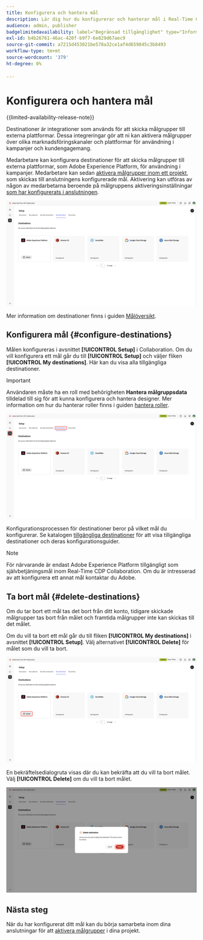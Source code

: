 ```yaml
---
title: Konfigurera och hantera mål
description: Lär dig hur du konfigurerar och hanterar mål i Real-Time CDP Collaboration.
audience: admin, publisher
badgelimitedavailability: label="Begränsad tillgänglighet" type="Informative" url="https://helpx.adobe.com/se/legal/product-descriptions/real-time-customer-data-platform-collaboration.html newtab=true"
exl-id: b4b26761-46ac-420f-b9f7-6e829d67aec9
source-git-commit: a7215d453021be578a32ce1af4d659845c3b8493
workflow-type: tm+mt
source-wordcount: '379'
ht-degree: 0%

---
```


# Konfigurera och hantera mål

{{limited-availability-release-note}}

Destinationer är integrationer som används för att skicka målgrupper till externa plattformar. Dessa integreringar gör att ni kan aktivera målgrupper över olika marknadsföringskanaler och plattformar för användning i kampanjer och kundengagemang.

Medarbetare kan konfigurera destinationer för att skicka målgrupper till externa plattformar, som Adobe Experience Platform, för användning i kampanjer. Medarbetare kan sedan [aktivera målgrupper inom ett projekt](../collaborate/activate.md), som skickas till anslutningens konfigurerade mål. Aktivering kan utföras av någon av medarbetarna beroende på målgruppens aktiveringsinställningar [som har konfigurerats i anslutningen](/help/guide/connect/establishing-connections.md#configure-connection-settings).

![Fliken Mina mål på arbetsytan Konfigurera innehåller aktiva Adobe Experience Platform-mål.](/help/assets/setup/manage-destinations/my-destinations-overview.png)

Mer information om destinationer finns i guiden [Målöversikt](../destinations/overview.md).

## Konfigurera mål {#configure-destinations}

Målen konfigureras i avsnittet **[!UICONTROL Setup]** i Collaboration. Om du vill konfigurera ett mål går du till **[!UICONTROL Setup]** och väljer fliken **[!UICONTROL My destinations]**. Här kan du visa alla tillgängliga destinationer.

>[!IMPORTANT]
>
>Användaren måste ha en roll med behörigheten **Hantera målgruppsdata** tilldelad till sig för att kunna konfigurera och hantera designer. Mer information om hur du hanterar roller finns i guiden [hantera roller](../permissions/manage-roles.md).

![Fliken Mina mål på arbetsytan Konfigurera visar tillgängliga mål.](/help/assets/setup/manage-destinations/my-destinations.png)

Konfigurationsprocessen för destinationer beror på vilket mål du konfigurerar. Se katalogen [tillgängliga destinationer](../destinations/overview.md#available-destinations) för att visa tillgängliga destinationer och deras konfigurationsguider.

>[!NOTE]
>
>För närvarande är endast Adobe Experience Platform tillgängligt som självbetjäningsmål inom Real-Time CDP Collaboration. Om du är intresserad av att konfigurera ett annat mål kontaktar du Adobe.

## Ta bort mål {#delete-destinations}

Om du tar bort ett mål tas det bort från ditt konto, tidigare skickade målgrupper tas bort från målet och framtida målgrupper inte kan skickas till det målet.

Om du vill ta bort ett mål går du till fliken **[!UICONTROL My destinations]** i avsnittet **[!UICONTROL Setup]**. Välj alternativet **[!UICONTROL Delete]** för målet som du vill ta bort.

![Arbetsytan Mina mål med alternativet Ta bort markerat för Adobe Experience Platform-målet.](/help/assets/setup/manage-destinations/delete-destination.png)

En bekräftelsedialogruta visas där du kan bekräfta att du vill ta bort målet. Välj **[!UICONTROL Delete]** om du vill ta bort målet.

![Dialogrutan Ta bort mål med alternativet Ta bort markerat.](/help/assets/setup/manage-destinations/delete-destination-confirmation.png)

## Nästa steg

När du har konfigurerat ditt mål kan du börja samarbeta inom dina anslutningar för att [aktivera målgrupper](../collaborate/activate.md) i dina projekt.
